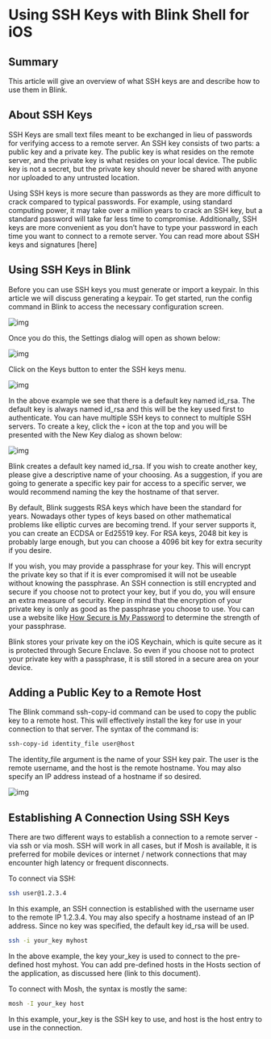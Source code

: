 # Using SSH Keys with Blink Shell for iOS

## Summary

This article will give an overview of what SSH keys are and describe how to use them in Blink.

## About SSH Keys

SSH Keys are small text files meant to be exchanged in lieu of passwords for verifying access to a remote server. An SSH key consists of two parts: a public key and a private key. The public key is what resides on the remote server, and the private key is what resides on your local device. The public key is not a secret, but the private key should never be shared with anyone nor uploaded to any untrusted location.

Using SSH keys is more secure than passwords as they are more difficult to crack compared to typical passwords. For example, using standard computing power, it may take over a million years to crack an SSH key, but a standard password will take far less time to compromise. Additionally, SSH keys are more convenient as you don’t have to type your password in each time you want to connect to a remote server. You can read more about SSH keys and signatures [here]

## Using SSH Keys in Blink

Before you can use SSH keys you must generate or import a keypair. In this article we will discuss generating a keypair. To get started, run the config command in Blink to access the necessary configuration screen.

![img](images/using-ssh-key-image1.png)

Once you do this, the Settings dialog will open as shown below:

![img](images/using-ssh-key-image2.png)

Click on the Keys button to enter the SSH keys menu.

![img](images/using-ssh-key-image3.png)

In the above example we see that there is a default key named id_rsa. The default key is always named id_rsa and this will be the key used first to authenticate. You can have multiple SSH keys to connect to multiple SSH servers. To create a key, click the `+` icon at the top and you will be presented with the New Key dialog as shown below:

![img](images/using-ssh-key-image4.png)

Blink creates a default key named id_rsa. If you wish to create another key, please give a descriptive name of your choosing. As a suggestion, if you are going to generate a specific key pair for access to a specific server, we would recommend naming the key the hostname of that server.

By default, Blink suggests RSA keys which have been the standard for years. Nowadays other types of keys based on other mathematical problems like elliptic curves are becoming trend. If your server supports it, you can create an ECDSA or Ed25519 key. For RSA keys, 2048 bit key is probably large enough, but you can choose a 4096 bit key for extra security if you desire.

If you wish, you may provide a passphrase for your key. This will encrypt the private key so that if it is ever compromised it will not be useable without knowing the passphrase. An SSH connection is still encrypted and secure if you choose not to protect your key, but if you do, you will ensure an extra measure of security. Keep in mind that the encryption of your private key is only as good as the passphrase you choose to use. You can use a website like [How Secure is My Password](https://howsecureismypassword.net/) to determine the strength of your passphrase.

Blink stores your private key on the iOS Keychain, which is quite secure as it is protected through Secure Enclave. So even if you choose not to protect your private key with a passphrase, it is still stored in a secure area on your device.

## Adding a Public Key to a Remote Host

The Blink command ssh-copy-id command can be used to copy the public key to a remote host. This will effectively install the key for use in your connection to that server. The syntax of the command is:

```bash
ssh-copy-id identity_file user@host
```

The identity_file argument is the name of your SSH key pair. The user is the remote username, and the host is the remote hostname. You may also specify an IP address instead of a hostname if so desired.

![img](images/using-ssh-key-image5.png)

## Establishing A Connection Using SSH Keys

There are two different ways to establish a connection to a remote server - via ssh or via mosh. SSH will work in all cases, but if Mosh is available, it is preferred for mobile devices or internet / network connections that may encounter high latency or frequent disconnects.

To connect via SSH:

```bash
ssh user@1.2.3.4
```

In this example, an SSH connection is established with the username user to the remote IP 1.2.3.4. You may also specify a hostname instead of an IP address. Since no key was specified, the default key id_rsa will be used.

```bash
ssh -i your_key myhost
```

In the above example, the key your_key is used to connect to the pre-defined host myhost. You can add pre-defined hosts in the Hosts section of the application, as discussed here (link to this document). 

To connect with Mosh, the syntax is mostly the same:

```bash
mosh -I your_key host
```

In this example, your_key is the SSH key to use, and host is the host entry to use in the connection.